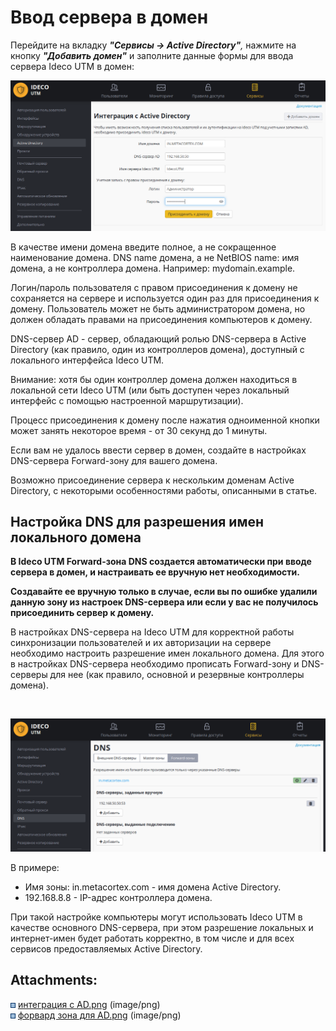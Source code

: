 # Ввод сервера в домен

Перейдите на вкладку ***"Сервисы -\> Active Directory"**,* нажмите на
кнопку ***"Добавить домен"*** и заполните данные формы для ввода
сервера Ideco UTM в домен:

![](attachments/6356997/11436087.png)

В качестве имени домена введите полное, а не сокращенное наименование
домена. DNS name домена, а не NetBIOS name: имя домена, а не
контроллера домена. Например: mydomain.example.

Логин/пароль пользователя с правом присоединения к домену не сохраняется
на сервере и используется один раз для присоединения к домену.
Пользователь может не быть администратором домена, но должен
обладать правами на присоединения компьютеров к домену.

DNS-сервер AD - сервер, обладающий ролью DNS-сервера в Active Directory
(как правило, один из контроллеров домена), доступный с локального
интерфейса Ideco UTM.

Внимание: хотя бы один контроллер домена должен находиться в локальной
сети Ideco UTM (или быть доступен через локальный интерфейс с помощью
настроенной маршрутизации).

Процесс присоединения к домену после нажатия одноименной кнопки может
занять некоторое время - от 30 секунд до 1 минуты.

Если вам не удалось ввести сервер в домен, создайте в настройках
DNS-сервера Forward-зону для вашего домена.

Возможно присоединение сервера к нескольким доменам Active Directory, с
некоторыми особенностями работы, описанными в статье.

## Настройка DNS для разрешения имен локального домена

**В Ideco UTM Forward-зона DNS создается автоматически при вводе сервера
в домен, и настраивать ее вручную нет необходимости.**

**Создавайте ее вручную только в случае, если вы по ошибке удалили
данную зону из настроек DNS-сервера или если у вас не получилось
присоединить сервер к домену.**

В настройках DNS-сервера на Ideco UTM для корректной работы
синхронизации пользователей и их авторизации на сервере
необходимо настроить разрешение имен локального домена. Для этого в
настройках DNS-сервера необходимо прописать Forward-зону и DNS-серверы
для нее (как правило, основной и резервные контроллеры домена).

 

![](attachments/6356997/11436090.png)

В примере:

  - Имя зоны: in.metacortex.com - имя домена Active Directory.
  - 192.168.8.8 - IP-адрес контроллера домена.

При такой настройке компьютеры могут использовать Ideco UTM в качестве
основного DNS-сервера, при этом разрешение локальных и интернет-имен
будет работать корректно, в том числе и для всех сервисов
предоставляемых Active Directory.

<div class="pageSectionHeader">

## Attachments:

</div>

<div class="greybox" data-align="left">

![](images/icons/bullet_blue.gif) [интеграция с
AD.png](attachments/6356997/11436087.png) (image/png)  
![](images/icons/bullet_blue.gif) [форвард зона для
AD.png](attachments/6356997/11436090.png) (image/png)  

</div>
